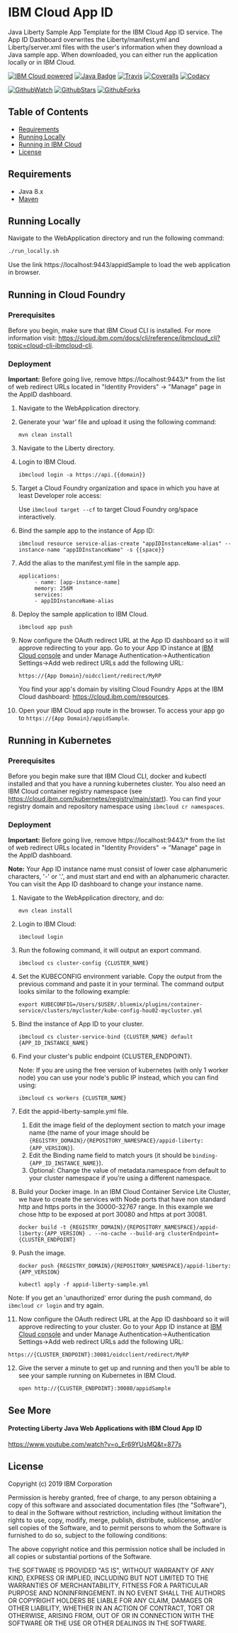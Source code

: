 # IBM Cloud App ID
Java Liberty Sample App Template for the IBM Cloud App ID service. The App ID Dashboard overwrites the Liberty/manifest.yml and Liberty/server.xml files with the user's information when they download a Java sample app. When downloaded, you can either run the application locally or in IBM Cloud.

[![IBM Cloud powered][img-ibmcloud-powered]][url-ibmcloud]
[![Java Badge][img-java-badge]][url-java-badge]
[![Travis][img-travis-master]][url-travis-master]
[![Coveralls][img-coveralls-master]][url-coveralls-master]
[![Codacy][img-codacy]][url-codacy]

[![GithubWatch][img-github-watchers]][url-github-watchers]
[![GithubStars][img-github-stars]][url-github-stars]
[![GithubForks][img-github-forks]][url-github-forks]

## Table of Contents
<!---
* [Contents](#contents)
-->
* [Requirements](#requirements)
* [Running Locally](#running-locally)
* [Running in IBM Cloud](#running-in-ibm-cloud)
* [License](#license)

<!---
## Contents
-->

## Requirements
* Java 8.x
* [Maven](https://maven.apache.org/download.cgi)

## Running Locally

Navigate to the WebApplication directory and run the following command:
```bash
./run_locally.sh
```
Use the link https://localhost:9443/appidSample to load the web application in browser.

## Running in Cloud Foundry

### Prerequisites
Before you begin, make sure that IBM Cloud CLI is installed.
For more information visit: https://cloud.ibm.com/docs/cli/reference/ibmcloud_cli?topic=cloud-cli-ibmcloud-cli.

### Deployment

**Important:** Before going live, remove https://localhost:9443/* from the list of web redirect URLs located in "Identity Providers" -> "Manage" page in the AppID dashboard.

1. Navigate to the WebApplication directory.

2. Generate your ‘war’ file and upload it using the following command:

    `mvn clean install`

3. Navigate to the Liberty directory.

4. Login to IBM Cloud.

    `ibmcloud login -a https://api.{{domain}}`

5. Target a Cloud Foundry organization and space in which you have at least Developer role access:

    Use `ibmcloud target --cf` to target Cloud Foundry org/space interactively.

6. Bind the sample app to the instance of App ID:

    `ibmcloud resource service-alias-create "appIDInstanceName-alias" --instance-name "appIDInstanceName" -s {{space}}`
    
7. Add the alias to the manifest.yml file in the sample app.

   ```
   applications:
        - name: [app-instance-name]
        memory: 256M
        services:
        - appIDInstanceName-alias
   ```

8. Deploy the sample application to IBM Cloud.

    `ibmcloud app push`
    
9. Now configure the OAuth redirect URL at the App ID dashboard so it will approve redirecting to your app. Go to your App ID instance at [IBM Cloud console](https://cloud.ibm.com/resources) and under Manage Authentication->Authentication Settings->Add web redirect URLs add the following URL:

   `https://{App Domain}/oidcclient/redirect/MyRP`
   
   You find your app's domain by visiting Cloud Foundry Apps at the IBM Cloud dashboard: https://cloud.ibm.com/resources.

10. Open your IBM Cloud app route in the browser. To access your app go to `https://{App Domain}/appidSample`.

## Running in Kubernetes

### Prerequisites
Before you begin make sure that IBM Cloud CLI, docker and kubectl installed and that you have a running kubernetes cluster.
You also need an IBM Cloud container registry namespace (see https://cloud.ibm.com/kubernetes/registry/main/start). You can find your registry domain and repository namespace using `ibmcloud cr namespaces`.

### Deployment

**Important:** Before going live, remove https://localhost:9443/* from the list of web redirect URLs located in "Identity Providers" -> "Manage" page in the AppID dashboard.

**Note:** Your App ID instance name must consist of lower case alphanumeric characters, '-' or '.', and must start and end with an alphanumeric character. You can visit the App ID dashboard to change your instance name. 
 
1. Navigate to the WebApplication directory, and do:

    `mvn clean install`

2. Login to IBM Cloud:

    `ibmcloud login`

3. Run the following command, it will output an export command.

    `ibmcloud cs cluster-config {CLUSTER_NAME}`
    
4. Set the KUBECONFIG environment variable. Copy the output from the previous command and paste it in your terminal. The command output looks similar to the following example:
   
    `export KUBECONFIG=/Users/$USER/.bluemix/plugins/container-service/clusters/mycluster/kube-config-hou02-mycluster.yml`

5. Bind the instance of App ID to your cluster.

    `ibmcloud cs cluster-service-bind {CLUSTER_NAME} default {APP_ID_INSTANCE_NAME}`

6. Find your cluster's public endpoint {CLUSTER_ENDPOINT}.
   
   Note: If you are using the free version of kubernetes (with only 1 worker node) you can use your node's public IP instead, which you can find using:

    `ibmcloud cs workers {CLUSTER_NAME}`

7. Edit the appid-liberty-sample.yml file. 
    1. Edit the image field of the deployment section to match your image name (the name of your image should be `{REGISTRY_DOMAIN}/{REPOSITORY_NAMESPACE}/appid-liberty:{APP_VERSION}`). 
    2. Edit the Binding name field to match yours (it should be `binding-{APP_ID_INSTANCE_NAME}`).
    3. Optional: Change the value of metadata.namespace from default to your cluster namespace if you’re using a different namespace.

9. Build your Docker image. In an IBM Cloud Container Service Lite Cluster, we have to create the services with Node ports that have non standard http and https ports in the 30000-32767 range. In this example we chose http to be exposed at port 30080 and https at port 30081.

    `docker build -t {REGISTRY_DOMAIN}/{REPOSITORY_NAMESPACE}/appid-liberty:{APP_VERSION} . --no-cache --build-arg clusterEndpoint={CLUSTER_ENDPOINT}`

10. Push the image.

    `docker push {REGISTRY_DOMAIN}/{REPOSITORY_NAMESPACE}/appid-liberty:{APP_VERSION}`

    `kubectl apply -f appid-liberty-sample.yml`

   Note: If you get an 'unauthorized' error during the push command, do `ibmcloud cr login` and try again.

11. Now configure the OAuth redirect URL at the App ID dashboard so it will approve redirecting to your cluster. Go to your App ID instance at [IBM Cloud console](https://cloud.ibm.com/resources) and under Manage Authentication->Authentication Settings->Add web redirect URLs add the following URL:

   `https://{CLUSTER_ENDPOINT}:30081/oidcclient/redirect/MyRP`

12. Give the server a minute to get up and running and then you’ll be able to see your sample running on Kubernetes in IBM Cloud.

    `open http://{CLUSTER_ENDPOINT}:30080/appidSample`
    
## See More
#### Protecting Liberty Java Web Applications with IBM Cloud App ID
https://www.youtube.com/watch?v=o_Er69YUsMQ&t=877s

## License

Copyright (c) 2019 IBM Corporation

Permission is hereby granted, free of charge, to any person obtaining a copy of this software and associated documentation files (the "Software"), to deal in the Software without restriction, including without limitation the rights to use, copy, modify, merge, publish, distribute, sublicense, and/or sell copies of the Software, and to permit persons to whom the Software is furnished to do so, subject to the following conditions:

The above copyright notice and this permission notice shall be included in all copies or substantial portions of the Software.

THE SOFTWARE IS PROVIDED "AS IS", WITHOUT WARRANTY OF ANY KIND, EXPRESS OR IMPLIED, INCLUDING BUT NOT LIMITED TO THE WARRANTIES OF MERCHANTABILITY, FITNESS FOR A PARTICULAR PURPOSE AND NONINFRINGEMENT. IN NO EVENT SHALL THE AUTHORS OR COPYRIGHT HOLDERS BE LIABLE FOR ANY CLAIM, DAMAGES OR OTHER LIABILITY, WHETHER IN AN ACTION OF CONTRACT, TORT OR OTHERWISE, ARISING FROM, OUT OF OR IN CONNECTION WITH THE SOFTWARE OR THE USE OR OTHER DEALINGS IN THE SOFTWARE.

[img-ibmcloud-powered]: https://img.shields.io/badge/ibm%20cloud-powered-blue.svg
[url-ibmcloud]: https://www.ibm.com/cloud/

[img-java-badge]: https://img.shields.io/badge/platform-java-lightgrey.svg?style=flat
[url-java-badge]: https://developer.java.com/index.html

[img-travis-master]: https://travis-ci.org/ibm-cloud-security/app-id-sample-java.svg?branch=master
[url-travis-master]: https://travis-ci.org/ibm-cloud-security/app-id-sample-java?branch=master

[img-coveralls-master]: https://coveralls.io/repos/github/ibm-cloud-security/app-id-sample-java/badge.svg
[url-coveralls-master]: https://coveralls.io/github/ibm-cloud-security/app-id-sample-java

[img-codacy]: https://api.codacy.com/project/badge/Grade/435ead3215584ffc9e530d504e240fca
[url-codacy]: https://www.codacy.com/app/ibm-cloud-security/app-id-sample-java

[img-github-watchers]: https://img.shields.io/github/watchers/ibm-cloud-security/app-id-sample-java.svg?style=social&label=Watch
[url-github-watchers]: https://github.com/ibm-cloud-security/app-id-sample-java/watchers
[img-github-stars]: https://img.shields.io/github/stars/ibm-cloud-security/app-id-sample-java.svg?style=social&label=Star
[url-github-stars]: https://github.com/ibm-cloud-security/app-id-sample-java/stargazers
[img-github-forks]: https://img.shields.io/github/forks/ibm-cloud-security/app-id-sample-java.svg?style=social&label=Fork
[url-github-forks]: https://github.com/ibm-cloud-security/app-id-sample-java/network
